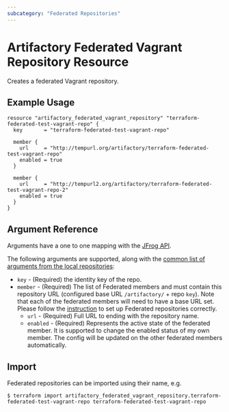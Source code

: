 ```yaml
---
subcategory: "Federated Repositories"
---
```

# Artifactory Federated Vagrant Repository Resource

Creates a federated Vagrant repository.

## Example Usage

```hcl
resource "artifactory_federated_vagrant_repository" "terraform-federated-test-vagrant-repo" {
  key       = "terraform-federated-test-vagrant-repo"

  member {
    url     = "http://tempurl.org/artifactory/terraform-federated-test-vagrant-repo"
    enabled = true
  }

  member {
    url     = "http://tempurl2.org/artifactory/terraform-federated-test-vagrant-repo-2"
    enabled = true
  }
}
```

## Argument Reference

Arguments have a one to one mapping with the [JFrog API](https://www.jfrog.com/confluence/display/JFROG/Repository+Configuration+JSON#RepositoryConfigurationJSON-FederatedRepository).

The following arguments are supported, along with the [common list of arguments from the local repositories](local.md):

* `key` - (Required) the identity key of the repo.
* `member` - (Required) The list of Federated members and must contain this repository URL (configured base URL
  `/artifactory/` + repo `key`). Note that each of the federated members will need to have a base URL set.
  Please follow the [instruction](https://www.jfrog.com/confluence/display/JFROG/Working+with+Federated+Repositories#WorkingwithFederatedRepositories-SettingUpaFederatedRepository)
  to set up Federated repositories correctly.
  * `url` - (Required) Full URL to ending with the repository name.
  * `enabled` - (Required) Represents the active state of the federated member. It is supported to change the enabled
    status of my own member. The config will be updated on the other federated members automatically.



## Import

Federated repositories can be imported using their name, e.g.
```
$ terraform import artifactory_federated_vagrant_repository.terraform-federated-test-vagrant-repo terraform-federated-test-vagrant-repo
```
